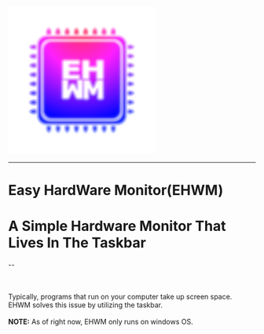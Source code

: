 <img src="https://raw.githubusercontent.com/Kwexy/EHWM/main/graphics/AppIcon.png" width="300">

---

# Easy HardWare Monitor(EHWM)
# A Simple Hardware Monitor That Lives In The Taskbar

--

<br><br>
Typically, programs that run on your computer take up screen space.
EHWM solves this issue by utilizing the taskbar.
<br><br>
**NOTE:** As of right now, EHWM only runs on windows OS.

